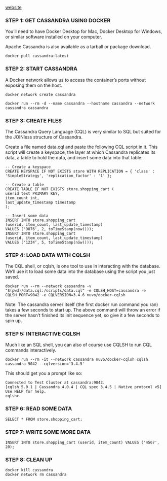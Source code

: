 [website](https://cassandra.apache.org/_/index.html)
### STEP 1: GET CASSANDRA USING DOCKER
You’ll need to have Docker Desktop for Mac, Docker Desktop for Windows, or similar software installed on your computer.

Apache Cassandra is also available as a tarball or package download.
```
docker pull cassandra:latest
```
### STEP 2: START CASSANDRA
A Docker network allows us to access the container’s ports without exposing them on the host.
```
docker network create cassandra

docker run --rm -d --name cassandra --hostname cassandra --network 
cassandra cassandra
```
### STEP 3: CREATE FILES
The Cassandra Query Language (CQL) is very similar to SQL but suited for the JOINless structure of Cassandra.

Create a file named data.cql and paste the following CQL script in it. This script will create a keyspace, the layer at which Cassandra replicates its data, a table to hold the data, and insert some data into that table:
```
-- Create a keyspace
CREATE KEYSPACE IF NOT EXISTS store WITH REPLICATION = { 'class' : 'SimpleStrategy', 'replication_factor' : '1' };

-- Create a table
CREATE TABLE IF NOT EXISTS store.shopping_cart (
userid text PRIMARY KEY,
item_count int,
last_update_timestamp timestamp
);

-- Insert some data
INSERT INTO store.shopping_cart
(userid, item_count, last_update_timestamp)
VALUES ('9876', 2, toTimeStamp(now()));
INSERT INTO store.shopping_cart
(userid, item_count, last_update_timestamp)
VALUES ('1234', 5, toTimeStamp(now()));
```
### STEP 4: LOAD DATA WITH CQLSH
The CQL shell, or cqlsh, is one tool to use in interacting with the database. We’ll use it to load some data into the database using the script you just saved.
```
docker run --rm --network cassandra -v "$(pwd)/data.cql:/scripts/data.cql" -e CQLSH_HOST=cassandra -e CQLSH_PORT=9042 -e CQLVERSION=3.4.6 nuvo/docker-cqlsh
```
Note: The cassandra server itself (the first docker run command you ran) takes a few seconds to start up. The above command will throw an error if the server hasn’t finished its init sequence yet, so give it a few seconds to spin up.

### STEP 5: INTERACTIVE CQLSH
Much like an SQL shell, you can also of course use CQLSH to run CQL commands interactively.
```
docker run --rm -it --network cassandra nuvo/docker-cqlsh cqlsh cassandra 9042 --cqlversion='3.4.5'
```
This should get you a prompt like so:
```
Connected to Test Cluster at cassandra:9042.
[cqlsh 5.0.1 | Cassandra 4.0.4 | CQL spec 3.4.5 | Native protocol v5]
Use HELP for help.
cqlsh>
```
### STEP 6: READ SOME DATA
```
SELECT * FROM store.shopping_cart;
 ```
### STEP 7: WRITE SOME MORE DATA
```
INSERT INTO store.shopping_cart (userid, item_count) VALUES ('4567', 20);
```
### STEP 8: CLEAN UP
```
docker kill cassandra
docker network rm cassandra
```
